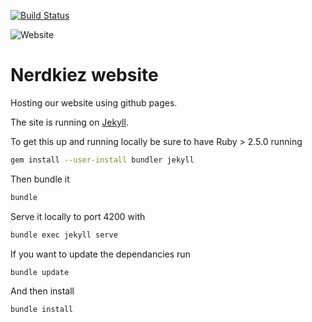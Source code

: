 [![Build Status](https://travis-ci.org/nerdkiez/nerdkiez.github.io.svg?branch=master)](https://travis-ci.org/nerdkiez/nerdkiez.github.io)

![Website](https://img.shields.io/website/https/nerdkiez.org.svg?down_color=lightgray&down_message=offline&up_color=green&up_message=online)

# Nerdkiez website


Hosting our website using github pages.



The site is running on [Jekyll](https://jekyllrb.com/docs/).

To get this up and running locally be sure to have Ruby > 2.5.0 running

```zsh
gem install --user-install bundler jekyll
```

Then bundle it

```bash
bundle
```

Serve it locally to port 4200 with 

```bash
bundle exec jekyll serve  
```





If you want to update the dependancies run

```bash
bundle update
```

And then install

```bash
bundle install
```

